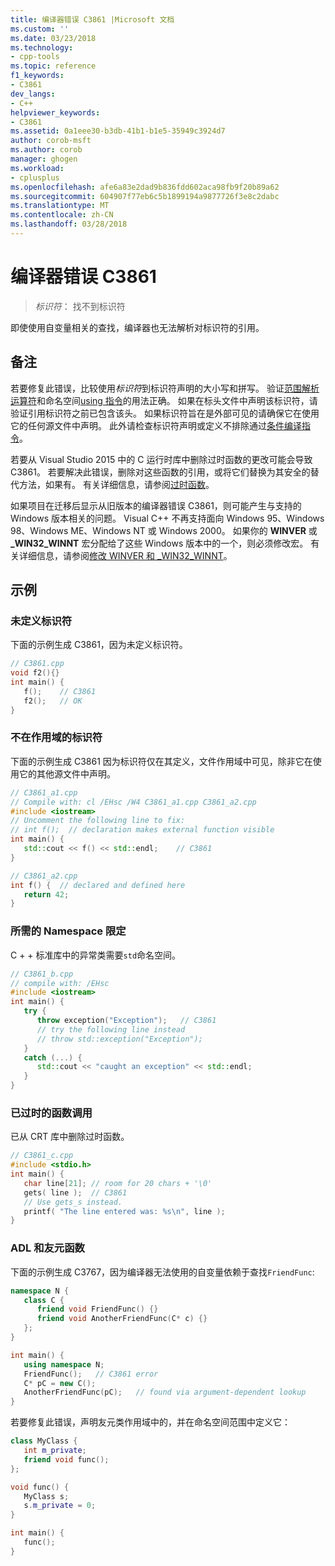 ```yaml
---
title: 编译器错误 C3861 |Microsoft 文档
ms.custom: ''
ms.date: 03/23/2018
ms.technology:
- cpp-tools
ms.topic: reference
f1_keywords:
- C3861
dev_langs:
- C++
helpviewer_keywords:
- C3861
ms.assetid: 0a1eee30-b3db-41b1-b1e5-35949c3924d7
author: corob-msft
ms.author: corob
manager: ghogen
ms.workload:
- cplusplus
ms.openlocfilehash: afe6a83e2dad9b836fdd602aca98fb9f20b89a62
ms.sourcegitcommit: 604907f77eb6c5b1899194a9877726f3e8c2dabc
ms.translationtype: MT
ms.contentlocale: zh-CN
ms.lasthandoff: 03/28/2018
---
```

# <a name="compiler-error-c3861"></a>编译器错误 C3861

> *标识符*： 找不到标识符

即使使用自变量相关的查找，编译器也无法解析对标识符的引用。

## <a name="remarks"></a>备注

若要修复此错误，比较使用*标识符*到标识符声明的大小写和拼写。 验证[范围解析运算符](../../cpp/scope-resolution-operator.md)和命名空间[using 指令](../../cpp/namespaces-cpp.md#using_directives)的用法正确。 如果在标头文件中声明该标识符，请验证引用标识符之前已包含该头。 如果标识符旨在是外部可见的请确保它在使用它的任何源文件中声明。 此外请检查标识符声明或定义不排除通过[条件编译指令](../../preprocessor/hash-if-hash-elif-hash-else-and-hash-endif-directives-c-cpp.md)。

若要从 Visual Studio 2015 中的 C 运行时库中删除过时函数的更改可能会导致 C3861。 若要解决此错误，删除对这些函数的引用，或将它们替换为其安全的替代方法，如果有。 有关详细信息，请参阅[过时函数](../../c-runtime-library/obsolete-functions.md)。

如果项目在迁移后显示从旧版本的编译器错误 C3861，则可能产生与支持的 Windows 版本相关的问题。 Visual C++ 不再支持面向 Windows 95、Windows 98、Windows ME、Windows NT 或 Windows 2000。 如果你的 **WINVER** 或 **_WIN32_WINNT** 宏分配给了这些 Windows 版本中的一个，则必须修改宏。 有关详细信息，请参阅[修改 WINVER 和 _WIN32_WINNT](../../porting/modifying-winver-and-win32-winnt.md)。

## <a name="examples"></a>示例

### <a name="undefined-identifier"></a>未定义标识符

下面的示例生成 C3861，因为未定义标识符。

```cpp
// C3861.cpp
void f2(){}
int main() {
   f();    // C3861
   f2();   // OK
}
```

### <a name="identifier-not-in-scope"></a>不在作用域的标识符

下面的示例生成 C3861 因为标识符仅在其定义，文件作用域中可见，除非它在使用它的其他源文件中声明。

```cpp
// C3861_a1.cpp
// Compile with: cl /EHsc /W4 C3861_a1.cpp C3861_a2.cpp
#include <iostream>
// Uncomment the following line to fix:
// int f();  // declaration makes external function visible
int main() {
   std::cout << f() << std::endl;    // C3861
}
```

```cpp
// C3861_a2.cpp
int f() {  // declared and defined here
   return 42;
}
```

### <a name="namespace-qualification-required"></a>所需的 Namespace 限定

C + + 标准库中的异常类需要`std`命名空间。

```cpp
// C3861_b.cpp
// compile with: /EHsc
#include <iostream>
int main() {
   try {
      throw exception("Exception");   // C3861
      // try the following line instead
      // throw std::exception("Exception");
   }
   catch (...) {
      std::cout << "caught an exception" << std::endl;
   }
}
```

### <a name="obsolete-function-called"></a>已过时的函数调用

已从 CRT 库中删除过时函数。

```cpp
// C3861_c.cpp
#include <stdio.h>
int main() {
   char line[21]; // room for 20 chars + '\0'
   gets( line );  // C3861
   // Use gets_s instead.
   printf( "The line entered was: %s\n", line );
}
```

### <a name="adl-and-friend-functions"></a>ADL 和友元函数

下面的示例生成 C3767，因为编译器无法使用的自变量依赖于查找`FriendFunc`:

```cpp
namespace N {
   class C {
      friend void FriendFunc() {}
      friend void AnotherFriendFunc(C* c) {}
   };
}

int main() {
   using namespace N;
   FriendFunc();   // C3861 error
   C* pC = new C();
   AnotherFriendFunc(pC);   // found via argument-dependent lookup
}
```

若要修复此错误，声明友元类作用域中的，并在命名空间范围中定义它：

```cpp
class MyClass {
   int m_private;
   friend void func();
};

void func() {
   MyClass s;
   s.m_private = 0;
}

int main() {
   func();
}
```
